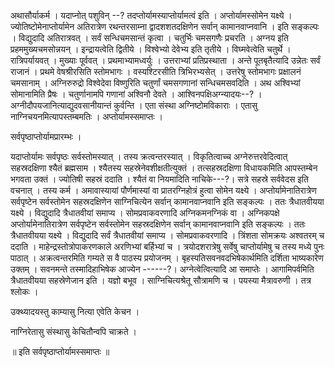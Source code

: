 अथासौर्याकर्म । यदाप्नोत् पशुविन् --? तदप्तोर्यामस्याप्तोर्यामत्वं इति । अप्तोर्यामस्सोमेन यक्ष्ये । ज्योतिष्टोमेनाप्तोर्यामेन अतिरात्रेण रथन्तरसाम्ना द्वादशशतदक्षिणेन सर्वान् कामानवाप्नवानि । इति सङ्कल्पः । विद्युदादि अतिरात्रवत् । सर्वं सन्धिचमसान्तं कृत्वा । चतुर्भिः चमसगणैः प्रचरति । अग्नय इति प्रहममुख्यचमसोन्नयन् । इन्द्रायत्वेति द्वितीये । विश्वेभ्यो देवेभ्य इति तृतीये । विघ्मवेत्वेति चतुर्थे । रात्रिपर्यायवत् । मुख्याः पूर्ववत् । प्रथमाभ्यामध्वर्युः । उत्तराभ्यां प्रतिप्रस्थाता । अन्ते पूतबृतैत्यादि उन्नेतः सर्वं राजानं । प्रथमे वेषश्रीरसिति स्तोमभागः । वस्यश्टिरसीति त्रिभिरभ्यसेत् । उत्तरेषु स्तोमभागः प्रक्षालनं चमसानाम् । अग्निरुरुद्रो विश्वेदेवा विष्णुरिति चतुर्णां चमसगणानां सन्धिचमसवदिति । अथ अश्विभ्यां सोमानामिति प्रैषः । चतुर्णानामपि गणानां अश्विनौ देवते । आश्विनपक्षिअग्न्यादयः--? । अग्नीदौपयजानित्याद्युदवसानीयान्तं कुर्वन्ति । एता संस्था अग्निष्टोमविकाराः । एतासु नाग्निचयनमित्यापस्तम्बमतिः । अप्तोर्यामस्समाप्तः ।

सर्वपृष्ठाप्तोर्यामप्रारम्भः ।

यदाप्तोर्यामः सर्वपृष्ठः सर्वस्तोमस्यात् । तस्य क्रत्वन्तरस्यात् । विकृतित्वाच्च अग्नेरुत्तरवेदित्वात् सहस्रदक्षिणा श्यैतं ब्रह्मसाम । श्यैतस्य सहस्रेनेवशीक्षतीत्युक्तं । तत्सहस्रदक्षिणा विधायकमिति आपस्तम्बेन भगवता उक्तं । ज्योतिषी सहस्रं ददाति । श्यैतं वा नियमादिति नाचिके---?। सत्रे सहस्रे सर्ववेदस इति वचनात् । तस्य कर्म । अमावास्यायां पौर्णमास्यां वा प्रातरग्निहोत्रं हुत्वा सोमेन यक्ष्ये । अप्तोर्यामेनातिरात्रेण सर्वपृष्टेन सर्वस्तोमेन सहस्रदक्षिणेन साग्निचित्येन सर्वान् कामानवाप्नवानि इति सङ्कल्पः । ततः त्रैधातवीयया यक्ष्ये । विद्युदादि त्रैधातवीयां समाप्य । सोमप्रवाकवरणादि अग्निकमनग्निकं वा । अग्निकपक्षे अप्तोर्यामेनातिरात्रेण सर्वपृष्टेन सर्वस्तोमेन सहस्रदक्षिणेन सर्वान् कामानवाप्नवानि इति सङ्कल्पः । ततः त्रैधातवीयया यक्ष्ये । विद्युदादि सर्वं त्रैधातवीयां समाप्य । सोमप्रवाकवरणादि । त्रिंशता सोमक्रयः अश्वतरम् च ददाति । माहेन्द्रस्तोत्रोपाकरणकाले अरणिभ्यां बर्हिभ्यां च । त्रयोदशरात्रेषु सर्वेषु चाप्तोर्यामेषु च तस्य मध्ये पुनः पाठात् । अक्रत्वन्तरमिति गम्यते स वै पाठस्य प्रयोजनम् । बृहस्पतिसवनवदभिषेकार्थमिति दर्शिता भाष्यकारेण उक्तम् । सवनमन्ते तस्मादिहाभिषेक आज्येन ------?। अग्नेत्वेत्वित्यादि आ समाप्तेः । आगामिपर्वमिति त्रैधातवीयया सहस्रेणेजान इति । यज्ञो बभूव । साग्निचित्यश्रेतू सौत्रामणि च । पयस्या मैत्रावरुणी । तत्र श्लोकः ।

उक्थ्यादयस्तु काम्यासु नित्या एवेति केचन ।

नाग्निरेतासु संस्थासु केचितौन्वपि चाक्रते ।

॥ इति सर्वपृष्ठाप्तोर्यामस्समाप्तः ॥